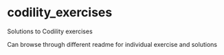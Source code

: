 # codility_exercises
Solutions to Codility exercises

Can browse through different readme for individual exercise and solutions
